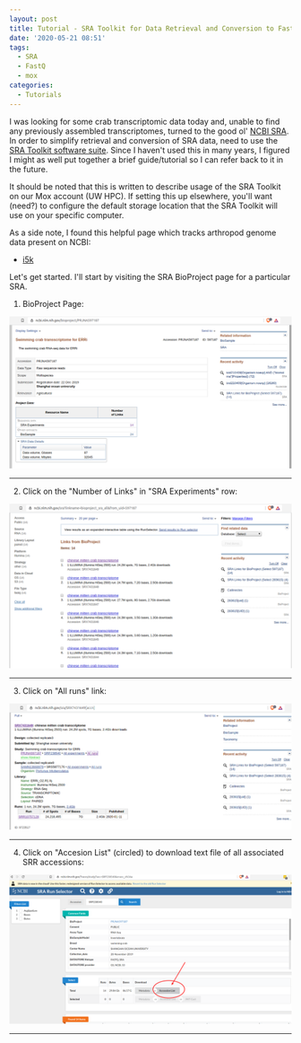```yaml
---
layout: post
title: Tutorial - SRA Toolkit for Data Retrieval and Conversion to FastQ
date: '2020-05-21 08:51'
tags:
  - SRA
  - FastQ
  - mox
categories:
  - Tutorials
---
```

I was looking for some crab transcriptomic data today and, unable to find any previously assembled transcriptomes, turned to the good ol' [NCBI SRA](https://www.ncbi.nlm.nih.gov/sra). In order to simplify retrieval and conversion of SRA data, need to use the [SRA Toolkit software suite](https://trace.ncbi.nlm.nih.gov/Traces/sra/sra.cgi?view=software). Since I haven't used this in many years, I figured I might as well put together a brief guide/tutorial so I can refer back to it in the future.

It should be noted that this is written to describe usage of the SRA Toolkit on our Mox account (UW HPC). If setting this up elsewhere, you'll want (need?) to configure the default storage location that the SRA Toolkit will use on your specific computer.

As a side note, I found this helpful page which tracks arthropod genome data present on NCBI:

- [i5k](https://i5k.github.io/arthropod_genomes_at_ncbi)

Let's get started. I'll start by visiting the SRA BioProject page for a particular SRA.


1. BioProject Page:

![sra_tools_tutorial_bioproject](https://github.com/RobertsLab/sams-notebook/blob/master/images/screencaps/sra_tools_tutorial_bioproject.png?raw=true)

---

2. Click on the "Number of Links" in "SRA Experiments" row:

![sra_tools_tutorial_sra-experiments](https://github.com/RobertsLab/sams-notebook/blob/master/images/screencaps/sra_tools_tutorial_sra-experiments.png?raw=true)

---

3. Click on "All runs" link:


![sra_tools_tutorial_sra-accession](https://github.com/RobertsLab/sams-notebook/blob/master/images/screencaps/sra_tools_tutorial_sra-accession.png?raw=true)

---

4. Click on "Accesion List" (circled) to download text file of all associated SRR accessions:

![sra_tools_tutorial_all-runs](https://github.com/RobertsLab/sams-notebook/blob/master/images/screencaps/sra_tools_tutorial_all-runs.png?raw=true)

---
